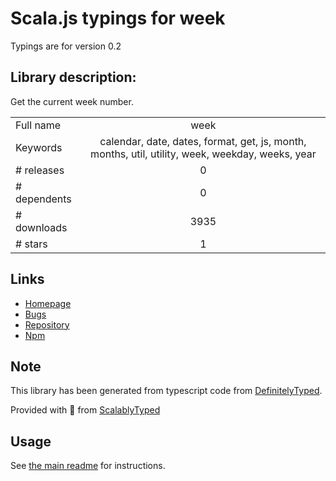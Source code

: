 
# Scala.js typings for week

Typings are for version 0.2

## Library description:
Get the current week number.

|                    |                 |
| ------------------ | :-------------: |
| Full name          | week |
| Keywords           | calendar, date, dates, format, get, js, month, months, util, utility, week, weekday, weeks, year |
| # releases         | 0 |
| # dependents       | 0 |
| # downloads        | 3935 |
| # stars            | 1 |

## Links
- [Homepage](https://github.com/datetime/week)
- [Bugs](https://github.com/datetime/week/issues)
- [Repository](https://github.com/datetime/week)
- [Npm](https://www.npmjs.com/package/week)
    


## Note
This library has been generated from typescript code from [DefinitelyTyped](https://definitelytyped.org).

Provided with :purple_heart: from [ScalablyTyped](https://github.com/oyvindberg/ScalablyTyped)

## Usage
See [the main readme](../../readme.md) for instructions.


